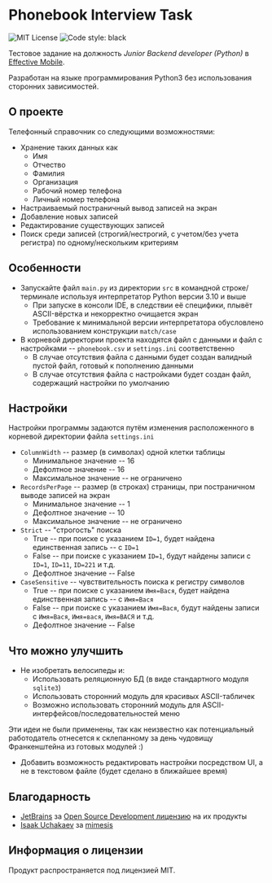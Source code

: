# Phonebook Interview Task
![MIT License](https://img.shields.io/github/license/JustKappaMan/Phonebook-Interview-Task)
![Code style: black](https://img.shields.io/badge/code%20style-black-black)

Тестовое задание на должность *Junior Backend developer (Python)* в [Effective Mobile](https://hh.ru/employer/9113528).

Разработан на языке программирования Python3 без использования сторонних зависимостей.
## О проекте
Телефонный справочник со следующими возможностями:
* Хранение таких данных как
    * Имя
    * Отчество
    * Фамилия
    * Организация
    * Рабочий номер телефона
    * Личный номер телефона
* Настраиваемый постраничный вывод записей на экран
* Добавление новых записей
* Редактирование существующих записей
* Поиск среди записей (строгий/нестрогий, с учетом/без учета регистра) по одному/нескольким критериям
## Особенности
* Запускайте файл `main.py` из директории `src` в командной строке/терминале используя интерпретатор Python версии 3.10 и выше
    * При запуске в консоли IDE, в следствии её специфики, плывёт ASCII-вёрстка и некорректно очищается экран
    * Требование к минимальной версии интерпретатора обусловлено использованием конструкции `match/case`
* В корневой директории проекта находятся файл с данными и файл с настройками -- `phonebook.csv` и `settings.ini` соответственно
  * В случае отсутствия файла с данными будет создан валидный пустой файл, готовый к пополнению данными
  * В случае отсутствия файла с настройками будет создан файл, содержащий настройки по умолчанию
## Настройки
Настройки программы задаются путём изменения расположенного в корневой директории файла `settings.ini`
* `ColumnWidth` -- размер (в символах) одной клетки таблицы
  * Минимальное значение -- 16
  * Дефолтное значение -- 16
  * Максимальное значение -- не ограничено
* `RecordsPerPage` -- размер (в строках) страницы, при постраничном выводе записей на экран
  * Минимальное значение -- 1
  * Дефолтное значение -- 10
  * Максимальное значение -- не ограничено
* `Strict` -- "строгость" поиска
  * True -- при поиске c указанием `ID=1`, будет найдена единственная запись -- с `ID=1`
  * False -- при поиске c указанием `ID=1`, будут найдены записи с `ID=1`, `ID=11`, `ID=221` и т.д.
  * Дефолтное значение -- False
* `CaseSensitive` -- чувствительность поиска к регистру символов
  * True -- при поиске c указанием `Имя=Вася`, будет найдена единственная запись -- с `Имя=Вася`
  * False -- при поиске c указанием `Имя=Вася`, будут найдены записи с `Имя=Вася`, `Имя=вася`, `Имя=ВАСЯ` и т.д.
  * Дефолтное значение -- False
## Что можно улучшить
* Не изобретать велосипеды и:
  * Использовать реляционную БД (в виде стандартного модуля `sqlite3`)
  * Использовать сторонний модуль для красивых ASCII-табличек
  * Возможно использовать сторонний модуль для ASCII-интерфейсов/последовательностей меню

Эти идеи не были применены, так как неизвестно как потенциальный работодатель отнесется к склепанному за день чудовищу Франкенштейна из готовых модулей :)

* Добавить возможность редактировать настройки посредством UI, а не в текстовом файле (будет сделано в ближайшее время)

## Благодарность
* [JetBrains](https://www.jetbrains.com) за [Open Source Development лицензию](https://www.jetbrains.com/community/opensource) на их продукты
* [Isaak Uchakaev](https://github.com/lk-geimfari) за [mimesis](https://github.com/lk-geimfari/mimesis)
## Информация о лицензии
Продукт распространяется под лицензией MIT.
